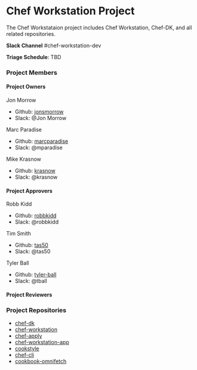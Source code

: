 # Chef Workstation Project

The Chef Workstataion project includes Chef Workstation, Chef-DK, and all related repositories.

**Slack Channel** #chef-workstation-dev

**Triage Schedule**: TBD

### Project Members

#### Project Owners

Jon Morrow
  - Github: [jonsmorrow](https://github.com/jonsmorrow)
  - Slack: @Jon Morrow

Marc Paradise
  - Github: [marcparadise](https://github.com/marcparadise)
  - Slack: @mparadise

Mike Krasnow
  - Github: [krasnow](https://github.com/krasnow)
  - Slack: @krasnow

#### Project Approvers

Robb Kidd
  - Github: [robbkidd](https://github.com/robbkidd)
  - Slack: @robbkidd

Tim Smith
  - Github: [tas50](https://github.com/tas50)
  - Slack: @tas50

Tyler Ball
  - Github: [tyler-ball](https://github.com/tyler-ball)
  - Slack: @tball

#### Project Reviewers

### Project Repositories

- [chef-dk](https://github.com/chef/chef-dk)
- [chef-workstation](https://github.com/chef/chef-workstation)
- [chef-apply](https://github.com/chef/chef-apply)
- [chef-workstation-app](https://github.com/chef/chef-workstation-app)
- [cookstyle](https://github.com/chef/cookstyle)
- [chef-cli](https://github.com/chef/chef-cli)
- [cookbook-omnifetch](https://github.com/chef/cookbook-omnifetch)
